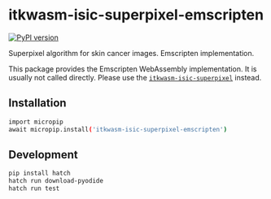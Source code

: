 # itkwasm-isic-superpixel-emscripten

[![PyPI version](https://badge.fury.io/py/itkwasm-isic-superpixel-emscripten.svg)](https://badge.fury.io/py/itkwasm-isic-superpixel-emscripten)

Superpixel algorithm for skin cancer images. Emscripten implementation.

This package provides the Emscripten WebAssembly implementation. It is usually not called directly. Please use the [`itkwasm-isic-superpixel`](https://pypi.org/project/itkwasm-isic-superpixel/) instead.


## Installation

```sh
import micropip
await micropip.install('itkwasm-isic-superpixel-emscripten')
```

## Development

```sh
pip install hatch
hatch run download-pyodide
hatch run test
```
